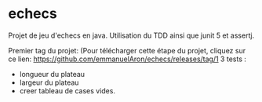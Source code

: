 # echecs

Projet de jeu d'echecs en java.
Utilisation du TDD ainsi que junit 5 et assertj.

Premier tag du projet:
(Pour télécharger cette étape du projet, cliquez sur ce lien: https://github.com/emmanuelAron/echecs/releases/tag/1
3 tests :
- longueur du plateau
- largeur du plateau
- creer tableau de cases vides.
